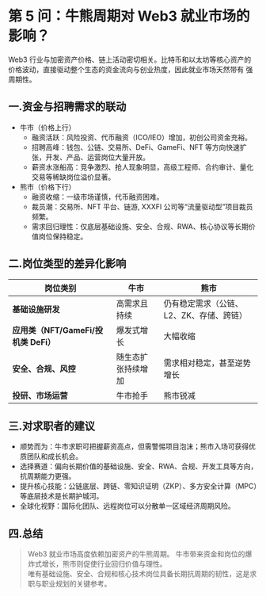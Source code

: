 
# 第 5 问：牛熊周期对 Web3 就业市场的影响？

Web3 行业与加密资产价格、链上活动密切相关。比特币和以太坊等核心资产的价格波动，直接驱动整个生态的资金流向与创业热度，因此就业市场天然带有 强周期性。

## 一.资金与招聘需求的联动

- 牛市（价格上行）
  - 融资活跃：风险投资、代币融资（ICO/IEO）增加，初创公司资金充裕。
  - 招聘高峰：钱包、公链、交易所、DeFi、GameFi、NFT 等方向快速扩张，开发、产品、运营岗位大量开放。
  - 薪资水涨船高：竞争激烈、抢人现象明显，高级工程师、合约审计、量化交易等稀缺岗位溢价显著。
- 熊市（价格下行）
  - 融资收缩：一级市场谨慎，代币融资困难。
  - 裁员潮：交易所、NFT 平台、链游, XXXFI 公司等“流量驱动型”项目裁员频繁。
  - 需求回归理性：仅底层基础设施、安全、合规、RWA、核心协议等长期价值岗位保持稳定。

## 二.岗位类型的差异化影响

| 岗位类别 | 牛市 | 熊市 |
|----------|------|------|
| **基础设施研发** | 高需求且持续 | 仍有稳定需求（公链、L2、ZK、存储、跨链） |
| **应用类（NFT/GameFi/投机类 DeFi）** | 爆发式增长 | 大幅收缩 |
| **安全、合规、风控** | 随生态扩张持续增加 | 需求相对稳定，甚至逆势增长 |
| **投研、市场运营** | 牛市抢手 | 熊市锐减 |

## 三.对求职者的建议

- 顺势而为：牛市求职可把握薪资高点，但需警惕项目泡沫；熊市入场可获得优质团队和成长机会。
- 选择赛道：偏向长期价值的基础设施、安全、RWA、合规、开发工具等方向，抗周期能力更强。
- 提升核心技能：公链底层、跨链、零知识证明（ZKP）、多方安全计算（MPC）等底层技术是长期护城河。
- 全球化视野：国际化团队、远程岗位可以分散单一区域经济周期风险。

## 四.总结

> Web3 就业市场高度依赖加密资产的牛熊周期。
> 牛市带来资金和岗位的爆炸式增长，熊市则促使行业回归价值与理性。  
> 唯有基础设施、安全、合规和核心技术岗位具备长期抗周期的韧性，这是求职与职业规划的关键参考。
